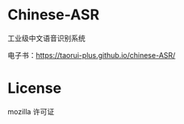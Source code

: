 # Chinese-ASR
工业级中文语音识别系统

 电子书：https://taorui-plus.github.io/chinese-ASR/
 

# License

mozilla 许可证
